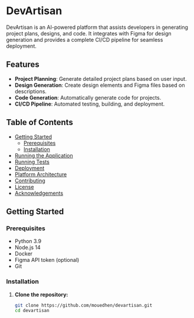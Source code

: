 # DevArtisan

DevArtisan is an AI-powered platform that assists developers in generating project plans, designs, and code. It integrates with Figma for design generation and provides a complete CI/CD pipeline for seamless deployment.

## Features

- **Project Planning**: Generate detailed project plans based on user input.
- **Design Generation**: Create design elements and Figma files based on descriptions.
- **Code Generation**: Automatically generate code for projects.
- **CI/CD Pipeline**: Automated testing, building, and deployment.

## Table of Contents

- [Getting Started](#getting-started)
  - [Prerequisites](#prerequisites)
  - [Installation](#installation)
- [Running the Application](#running-the-application)
- [Running Tests](#running-tests)
- [Deployment](#deployment)
- [Platform Architecture](#platform-architecture)
- [Contributing](#contributing)
- [License](#license)
- [Acknowledgements](#acknowledgements)

## Getting Started

### Prerequisites

- Python 3.9
- Node.js 14
- Docker
- Figma API token (optional)
- Git

### Installation

1. **Clone the repository:**
   ```bash
   git clone https://github.com/mouedhen/devartisan.git
   cd devartisan